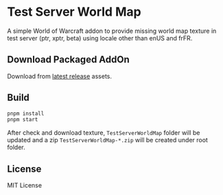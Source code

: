 # Test Server World Map

A simple World of Warcraft addon to provide missing world map texture in test server (ptr, xptr, beta) using locale other than enUS and frFR.

## Download Packaged AddOn

Download from [latest release](https://github.com/LiangYuxuan/TestServerWorldMap/releases/latest) assets.

## Build

```bash
pnpm install
pnpm start
```

After check and download texture, `TestServerWorldMap` folder will be updated and a zip `TestServerWorldMap-*.zip` will be created under root folder.

## License

MIT License
